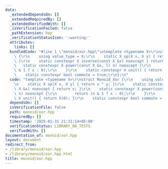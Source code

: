 ```yaml
---
data:
  _extendedDependsOn: []
  _extendedRequiredBy: []
  _extendedVerifiedWith: []
  _isVerificationFailed: false
  _pathExtension: hpp
  _verificationStatusIcon: ':warning:'
  attributes:
    links: []
  bundledCode: "#line 1 \"monoid/xor.hpp\"\ntemplate <typename X>\r\nstruct Monoid_Xor\
    \ {\r\n    using value_type = X;\r\n    static X op(X x, X y) { return x ^ y;\
    \ }\r\n    static constexpr X inverse(const X &x) noexcept { return x; }\r\n \
    \   static constexpr X power(const X &x, ll n) noexcept {\r\n        return (n\
    \ & 1 ? x : 0);\r\n    }\r\n    static constexpr X unit() { return X(0); }\r\n\
    \    static constexpr bool commute = true;\r\n};\n"
  code: "template <typename X>\r\nstruct Monoid_Xor {\r\n    using value_type = X;\r\
    \n    static X op(X x, X y) { return x ^ y; }\r\n    static constexpr X inverse(const\
    \ X &x) noexcept { return x; }\r\n    static constexpr X power(const X &x, ll\
    \ n) noexcept {\r\n        return (n & 1 ? x : 0);\r\n    }\r\n    static constexpr\
    \ X unit() { return X(0); }\r\n    static constexpr bool commute = true;\r\n};"
  dependsOn: []
  isVerificationFile: false
  path: monoid/xor.hpp
  requiredBy: []
  timestamp: '2025-01-31 21:31:14+05:00'
  verificationStatus: LIBRARY_NO_TESTS
  verifiedWith: []
documentation_of: monoid/xor.hpp
layout: document
redirect_from:
- /library/monoid/xor.hpp
- /library/monoid/xor.hpp.html
title: monoid/xor.hpp
---
```

